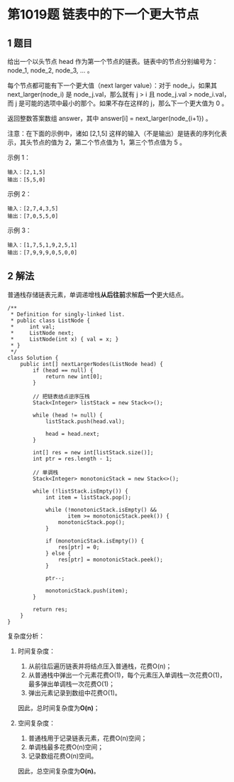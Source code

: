 # 第1019题 链表中的下一个更大节点

## 1 题目

给出一个以头节点 head 作为第一个节点的链表。链表中的节点分别编号为：node_1, node_2, node_3, ... 。

每个节点都可能有下一个更大值（next larger value）：对于 node_i，如果其 next_larger(node_i) 是 node_j.val，那么就有 j > i 且  node_j.val > node_i.val，而 j 是可能的选项中最小的那个。如果不存在这样的 j，那么下一个更大值为 0 。

返回整数答案数组 answer，其中 answer[i] = next_larger(node_{i+1}) 。

注意：在下面的示例中，诸如 [2,1,5] 这样的输入（不是输出）是链表的序列化表示，其头节点的值为 2，第二个节点值为 1，第三个节点值为 5 。

示例 1：

```
输入：[2,1,5]
输出：[5,5,0]
```

示例 2：

```
输入：[2,7,4,3,5]
输出：[7,0,5,5,0]
```

示例 3：

```
输入：[1,7,5,1,9,2,5,1]
输出：[7,9,9,9,0,5,0,0]
```

## 2 解法

普通栈存储链表元素，单调递增栈**从后往前**求解**后一个**更大结点。

```
/**
 * Definition for singly-linked list.
 * public class ListNode {
 *     int val;
 *     ListNode next;
 *     ListNode(int x) { val = x; }
 * }
 */
class Solution {
    public int[] nextLargerNodes(ListNode head) {
        if (head == null) {
            return new int[0];
        }

        // 把链表结点逆序压栈
        Stack<Integer> listStack = new Stack<>();
        
        while (head != null) {
            listStack.push(head.val);

            head = head.next;
        }

        int[] res = new int[listStack.size()];
        int ptr = res.length - 1;

        // 单调栈
        Stack<Integer> monotonicStack = new Stack<>();

        while (!listStack.isEmpty()) {
            int item = listStack.pop();

            while (!monotonicStack.isEmpty() && 
            	   item >= monotonicStack.peek()) {
                monotonicStack.pop();
            }

            if (monotonicStack.isEmpty()) {
                res[ptr] = 0;
            } else {
                res[ptr] = monotonicStack.peek();
            }

            ptr--;

            monotonicStack.push(item);
        }

        return res;
    }
}
```

复杂度分析：

1. 时间复杂度：

   1. 从前往后遍历链表并将结点压入普通栈，花费O(n)；
   2. 从普通栈中弹出一个元素花费O(1)，每个元素压入单调栈一次花费O(1)，最多弹出单调栈一次花费O(1)；
   3. 弹出元素记录到数组中花费O(1)。

   因此，总时间复杂度为**O(n)**；

2. 空间复杂度：

   1. 普通栈用于记录链表元素，花费O(n)空间；
   2. 单调栈最多花费O(n)空间；
   3. 记录数组花费O(n)空间。

   因此，总空间复杂度为**O(n)**。